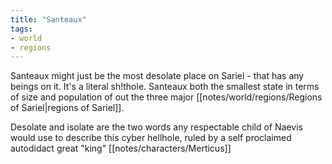 ```yaml
---
title: "Santeaux"
tags:
- world
- regions
---
```


Santeaux might just be the most desolate place on Sariel - that has any beings on it. It's a literal sh!thole. 
Santeaux both the smallest state in terms of size and population of out the three major [[notes/world/regions/Regions of Sariel|regions of Sariel]]. 

Desolate and isolate are the two words any respectable child of Naevis would use to describe this cyber hellhole, ruled by a self proclaimed autodidact great "king" [[notes/characters/Merticus]]